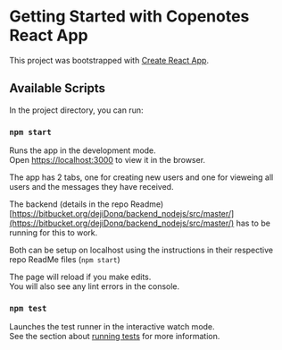 # Getting Started with Copenotes React App

This project was bootstrapped with [Create React App](https://github.com/facebook/create-react-app).

## Available Scripts

In the project directory, you can run:

### `npm start`

Runs the app in the development mode.\
Open [https://localhost:3000](https://localhost:3000) to view it in the browser.

The app has 2 tabs, one for creating new users and one for vieweing all users and the messages they have received.

The backend (details in the repo Readme) [https://bitbucket.org/dejiDonq/backend_nodejs/src/master/](https://bitbucket.org/dejiDonq/backend_nodejs/src/master/) has to be running for this to work.

Both can be setup on localhost using the instructions in their respective repo ReadMe files (`npm start`)

The page will reload if you make edits.\
You will also see any lint errors in the console.

### `npm test`

Launches the test runner in the interactive watch mode.\
See the section about [running tests](https://facebook.github.io/create-react-app/docs/running-tests) for more information.
